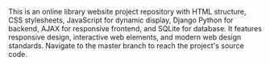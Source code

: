 This is an online library website project repository with HTML structure, CSS stylesheets, JavaScript for dynamic display, Django Python for backend, AJAX for responsive frontend, and SQLite for database. It features responsive design, interactive web elements, and modern web design standards. Navigate to the master branch to reach the project's source code.
